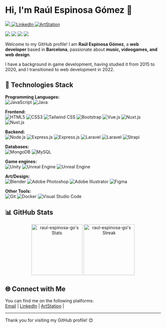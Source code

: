 <h1 >Hi, I'm Raúl Espinosa Gómez 👋</h1>
<p >
<a href="mailto: raul.espinosa.go@gmail.com">
 <img src="https://img.shields.io/badge/-raul.espinosa.go-c14438?style=flat-square&logo=Gmail&logoColor=white&link=mailto:ritikpr307@gmail.com"/>
</a>
  <a href="https://www.linkedin.com/in/raulespinosagomez/" target="_blank">
    <img src="https://img.shields.io/badge/-LinkedIn-blue?style=flat-square&logo=Linkedin&logoColor=white" alt="LinkedIn">
  </a>
  <a href="https://www.artstation.com/raul_espinosa" target="_blank">
    <img src="https://img.shields.io/badge/-ArtStation-13AFF0?style=flat-square&logo=artstation&logoColor=white" alt="ArtStation">
  </a>

</p>

<p>
 <img src="https://badges.pufler.dev/years/raul-espinosa-go"/>
 <img src="https://badges.pufler.dev/visits/raul-espinosa-go/raul-espinosa-go"/> 
 <img src="https://badges.pufler.dev/repos/raul-espinosa-go"/>
 <img src="https://badges.pufler.dev/commits/monthly/raul-espinosa-go" />
</p>
<p>Welcome to my GitHub profile! I am <strong>Raúl Espinosa Gómez</strong>, a <strong>web developer</strong> based in <strong>Barcelona</strong>, passionate about <strong>music, videogames, and web design</strong>.</p>
<p>I have a background in game development, having studied it from 2015 to 2020, and I transitioned to web development in 2022.</p>

<h2>🚀 Technologies Stack</h2>
<p>
<strong>Programming Languages:</strong><br>
<img src="https://img.shields.io/badge/-JavaScript-F7DF1E?style=flat-square&logo=javascript&logoColor=black" alt="JavaScript">
<img src="https://img.shields.io/badge/-Java-007396?style=flat-square&logo=java&logoColor=white" alt="Java">
</p>
<p>
<strong>Frontend:</strong><br>
<img src="https://img.shields.io/badge/-HTML5-E34F26?style=flat-square&logo=html5&logoColor=white" alt="HTML5">
<img src="https://img.shields.io/badge/-CSS3-1572B6?style=flat-square&logo=css3&logoColor=white" alt="CSS3">
<img src="https://img.shields.io/badge/-Tailwind%20CSS-06B6D4?style=flat-square&logo=tailwindcss&logoColor=white" alt="Tailwind CSS"/>
<img src="https://img.shields.io/badge/-Bootstrap-7952B3?style=flat-square&logo=bootstrap&logoColor=white" alt="Bootstrap">
<img src="https://img.shields.io/badge/-Vue.js-4FC08D?style=flat-square&logo=vue.js&logoColor=white" alt="Vue.js">
<img src="https://img.shields.io/badge/-Nuxt.js-00C58E?style=flat-square&logo=nuxt.js&logoColor=white" alt="Nuxt.js">
<img src="https://img.shields.io/badge/-Angular.js-0F0F11?style=flat-square&logo=angular&logoColor=white" alt="Nuxt.js">
</p>
<p>
<strong>Backend:</strong><br>
<img src="https://img.shields.io/badge/-Node.js-5FA04E?style=flat-square&logo=node.js&logoColor=white" alt="Node.js">
<img src="https://img.shields.io/badge/-Express.js-000000?style=flat-square&logo=express&logoColor=white" alt="Express.js">
<img src="https://img.shields.io/badge/-Socket.io.js-010101?style=flat-square&logo=socket.io&logoColor=white" alt="Express.js">
<img src="https://img.shields.io/badge/-PHP-777BB4?style=flat-square&logo=php&logoColor=white" alt="Laravel">
<img src="https://img.shields.io/badge/-Laravel-FF2D20?style=flat-square&logo=laravel&logoColor=white" alt="Laravel">
<img src="https://img.shields.io/badge/-Strapi-2E7EEA?style=flat-square&logo=strapi&logoColor=white" alt="Strapi">
</p>
<p>
<strong>Databases:</strong><br>
<img src="https://img.shields.io/badge/-MongoDB-47A248?style=flat-square&logo=mongodb&logoColor=white" alt="MongoDB">
<img src="https://img.shields.io/badge/-MySQL-4479A1?style=flat-square&logo=mysql&logoColor=white" alt="MySQL">
</p>
<p>
<strong>Game engines:</strong><br>
<img src="https://img.shields.io/badge/-Unity-FFFFFF?style=flat-square&logo=unity&logoColor=black" alt="Unity">
<img src="https://img.shields.io/badge/-Unreal Engine-0E1128?style=flat-square&logo=unreal-engine&logoColor=white" alt="Unreal Engine">
<img src="https://img.shields.io/badge/-GameMaker-000000?style=flat-square&logo=gamemaker&logoColor=white" alt="Unreal Engine">
</p>
<p>
<strong>Art/Design:</strong><br>
<img src="https://img.shields.io/badge/-Blender-E87D0D?style=flat-square&logo=blender&logoColor=white" alt="Blender">
<img src="https://img.shields.io/badge/-Photoshop-31A8FF?style=flat-square&logo=adobe-photoshop&logoColor=white" alt="Adobe Photoshop">
<img src="https://img.shields.io/badge/-Illustrator-FF9A00?style=flat-square&logo=adobe-illustrator&logoColor=white" alt="Adobe Illustrator">
<img src="https://img.shields.io/badge/-Figma-F24E1E?style=flat-square&logo=figma&logoColor=white" alt="Figma">
</p>
<p>
<strong>Other Tools:</strong><br>
<img src="https://img.shields.io/badge/-Git-F05032?style=flat-square&logo=git&logoColor=white" alt="Git">
<img src="https://img.shields.io/badge/-Docker-2496ED?style=flat-square&logo=docker&logoColor=white" alt="Docker">
<img src="https://img.shields.io/badge/-VS%20Code-007ACC?style=flat-square&logo=visual-studio-code&logoColor=white" alt="Visual Studio Code">
</p>

<h2 >📊 GitHub Stats</h2>
  <p align="center">
    <img src="https://github-readme-stats.vercel.app/api?username=raul-espinosa-go&theme=tokyonight&show_icons=true&hide_border=false&count_private=true" alt="raul-espinosa-go's Stats" height="165">
    <img src="https://github-readme-streak-stats.herokuapp.com/?user=raul-espinosa-go&theme=tokyonight&hide_border=false" alt="raul-espinosa-go's Streak" height="165">
  </p>

<!-- <h2 >🏆 Notable Achievements</h2>
<ul >
  <li>🔭 Currently working on <strong>your current project</strong>.</li>
  <li>🌱 Learning <strong>new technology or tool</strong>.</li>
  <li>👯 Looking to collaborate on <strong>project or idea</strong>.</li>
  <li>💬 Ask me about <strong>topics you are knowledgeable about</strong>.</li>
  <li>📫 How to reach me: <strong>your email address</strong>.</li>
</ul> -->

<h2 >🌐 Connect with Me</h2>
<p >
  You can find me on the following platforms:<br>
    <a href="mailto: raul.espinosa.go@gmail.com" target="_blank">Email</a> |
    <a href="https://www.linkedin.com/in/raulespinosagomez/" target="_blank">LinkedIn</a> |
    <a href="https://www.artstation.com/raul_espinosa" target="_blank">ArtStation</a> |
</p>

<hr>
<p >Thank you for visiting my GitHub profile! 😊</p>
